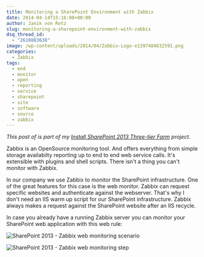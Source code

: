 ```yaml
---
title: Monitoring a SharePoint Environment with Zabbix
date: 2014-04-14T15:16:08+00:00
author: Janik von Rotz
slug: monitoring-a-sharepoint-environment-with-zabbix
dsq_thread_id:
  - "2610883638"
image: /wp-content/uploads/2014/04/Zabbix-Logo-e1397484832591.png
categories:
  - Zabbix
tags:
  - end
  - monitor
  - open
  - reporting
  - service
  - sharepoint
  - site
  - software
  - source
  - zabbix
---
```

*This post of is part of my [Install SharePoint 2013 Three-tier Farm](https://janikvonrotz.ch/projects/install-sharepoint-2013-three-tier-farm/) project.*

Zabbix is an OpenSource monitoring tool.
And offers everything from simple storage availabilty reporting up to end to end web service calls.
It's extensible with plugins and shell scripts. There isn't a thing you can't monitor with Zabbix.
<!--more-->
In our company we use Zabbix to monitor the SharePoint infrastructure.
One of the great features for this case is the web monitor. Zabbix can request specific websites and authenticate against the webserver.
That's why I don't need an IIS warm up script for our SharePoint infrastructure. Zabbix always makes a request against the SharePoint website after an IIS recycle.

In case you already have a running Zabbix server you can monitor your SharePoint web application with this web rule:

![SharePoint 2013 - Zabbix web monitoring scenario](/wp-content/uploads/2014/04/SharePoint-2013-Zabbix-web-monitoring-scenario.jpg)

![SharePoint 2013 - Zabbix web monitoring step](/wp-content/uploads/2014/04/SharePoint-2013-Zabbix-web-monitoring-step.jpg)
